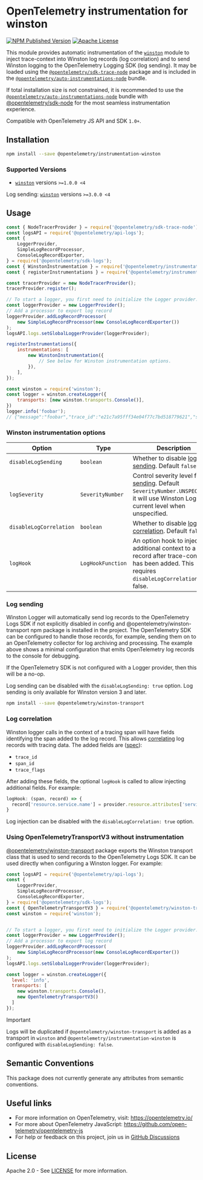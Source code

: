 # OpenTelemetry instrumentation for winston

[![NPM Published Version][npm-img]][npm-url]
[![Apache License][license-image]][license-image]

This module provides automatic instrumentation of the [`winston`](https://www.npmjs.com/package/winston) module to inject trace-context into Winston log records (log correlation) and to send Winston logging to the OpenTelemetry Logging SDK (log sending). It may be loaded using the [`@opentelemetry/sdk-trace-node`](https://github.com/open-telemetry/opentelemetry-js/tree/main/packages/opentelemetry-sdk-trace-node) package and is included in the [`@opentelemetry/auto-instrumentations-node`](https://www.npmjs.com/package/@opentelemetry/auto-instrumentations-node) bundle.

If total installation size is not constrained, it is recommended to use the [`@opentelemetry/auto-instrumentations-node`](https://www.npmjs.com/package/@opentelemetry/auto-instrumentations-node) bundle with [@opentelemetry/sdk-node](`https://www.npmjs.com/package/@opentelemetry/sdk-node`) for the most seamless instrumentation experience.

Compatible with OpenTelemetry JS API and SDK `1.0+`.

## Installation

```bash
npm install --save @opentelemetry/instrumentation-winston
```

### Supported Versions

- [`winston`](https://www.npmjs.com/package/winston) versions `>=1.0.0 <4`

Log sending: [`winston`](https://www.npmjs.com/package/winston) versions `>=3.0.0 <4`

## Usage

```js
const { NodeTracerProvider } = require('@opentelemetry/sdk-trace-node');
const logsAPI = require('@opentelemetry/api-logs');
const {
    LoggerProvider,
    SimpleLogRecordProcessor,
    ConsoleLogRecordExporter,
} = require('@opentelemetry/sdk-logs');
const { WinstonInstrumentation } = require('@opentelemetry/instrumentation-winston');
const { registerInstrumentations } = require('@opentelemetry/instrumentation');

const tracerProvider = new NodeTracerProvider();
tracerProvider.register();

// To start a logger, you first need to initialize the Logger provider.
const loggerProvider = new LoggerProvider();
// Add a processor to export log record
loggerProvider.addLogRecordProcessor(
    new SimpleLogRecordProcessor(new ConsoleLogRecordExporter())
);
logsAPI.logs.setGlobalLoggerProvider(loggerProvider);

registerInstrumentations({
    instrumentations: [
        new WinstonInstrumentation({
            // See below for Winston instrumentation options.
        }),
    ],
});

const winston = require('winston');
const logger = winston.createLogger({
    transports: [new winston.transports.Console()],
})
logger.info('foobar');
// {"message":"foobar","trace_id":"e21c7a95fff34e04f77c7bd518779621","span_id":"b7589a981fde09f4","trace_flags":"01", ...}
```

### Winston instrumentation options

| Option                  | Type              | Description |
| ----------------------- | ----------------- | ----------- |
| `disableLogSending`      | `boolean`         | Whether to disable [log sending](#log-sending). Default `false`. |
| `logSeverity`           | `SeverityNumber`  | Control severity level for [log sending](#log-sending). Default `SeverityNumber.UNSPECIFIED`, it will use Winston Logger's current level when unspecified. |
| `disableLogCorrelation` | `boolean`         | Whether to disable [log correlation](#log-correlation). Default `false`. |
| `logHook`               | `LogHookFunction` | An option hook to inject additional context to a log record after trace-context has been added. This requires `disableLogCorrelation` to be false. |  

### Log sending

Winston Logger will automatically send log records to the OpenTelemetry Logs SDK if not explicitly disabled in config and @opentelemetry/winston-transport npm package is installed in the project. The OpenTelemetry SDK can be configured to handle those records, for example, sending them on to an OpenTelemetry collector for log archiving and processing. The example above shows a minimal configuration that emits OpenTelemetry log records to the console for debugging.

If the OpenTelemetry SDK is not configured with a Logger provider, then this will be a no-op.

Log sending can be disabled with the `disableLogSending: true` option. Log sending is only available for Winston version 3 and later.

```bash
npm install --save @opentelemetry/winston-transport
```

### Log correlation

Winston logger calls in the context of a tracing span will have fields
identifying the span added to the log record. This allows
[correlating](https://opentelemetry.io/docs/specs/otel/logs/#log-correlation)
log records with tracing data. The added fields are
([spec](https://opentelemetry.io/docs/specs/otel/compatibility/logging_trace_context/)):

- `trace_id`
- `span_id`
- `trace_flags`

After adding these fields, the optional `logHook` is called to allow injecting additional fields. For example:

```js
logHook: (span, record) => {
  record['resource.service.name'] = provider.resource.attributes['service.name'];
}
```

Log injection can be disabled with the `disableLogCorrelation: true` option.

### Using OpenTelemetryTransportV3 without instrumentation

[@opentelemetry/winston-transport](https://github.com/open-telemetry/opentelemetry-js-contrib/tree/main/packages/winston-transport) package exports the Winston transport class that is used to send records to the
OpenTelemetry Logs SDK. It can be used directly when configuring a Winston logger.
For example:

```js
const logsAPI = require('@opentelemetry/api-logs');
const {
    LoggerProvider,
    SimpleLogRecordProcessor,
    ConsoleLogRecordExporter,
} = require('@opentelemetry/sdk-logs');
const { OpenTelemetryTransportV3 } = require('@opentelemetry/winston-transport');
const winston = require('winston');


// To start a logger, you first need to initialize the Logger provider.
const loggerProvider = new LoggerProvider();
// Add a processor to export log record
loggerProvider.addLogRecordProcessor(
    new SimpleLogRecordProcessor(new ConsoleLogRecordExporter())
);
logsAPI.logs.setGlobalLoggerProvider(loggerProvider);

const logger = winston.createLogger({
  level: 'info',
  transports: [
    new winston.transports.Console(),
    new OpenTelemetryTransportV3()
  ]
});
```

> [!IMPORTANT]
> Logs will be duplicated if `@opentelemetry/winston-transport` is added as a transport in `winston` and `@opentelemetry/instrumentation-winston` is configured with `disableLogSending: false`.

## Semantic Conventions

This package does not currently generate any attributes from semantic conventions.

## Useful links

- For more information on OpenTelemetry, visit: <https://opentelemetry.io/>
- For more about OpenTelemetry JavaScript: <https://github.com/open-telemetry/opentelemetry-js>
- For help or feedback on this project, join us in [GitHub Discussions][discussions-url]

## License

Apache 2.0 - See [LICENSE][license-url] for more information.

[discussions-url]: https://github.com/open-telemetry/opentelemetry-js/discussions
[license-url]: https://github.com/open-telemetry/opentelemetry-js-contrib/blob/main/LICENSE
[license-image]: https://img.shields.io/badge/license-Apache_2.0-green.svg?style=flat
[npm-url]: https://www.npmjs.com/package/@opentelemetry/instrumentation-winston
[npm-img]: https://badge.fury.io/js/%40opentelemetry%2Finstrumentation-winston.svg
